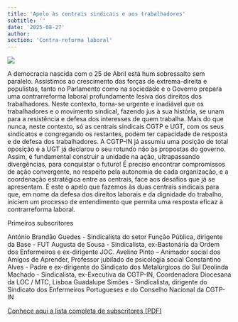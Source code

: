 ```yaml
---
title: 'Apelo às centrais sindicais e aos trabalhadores'
subtitle: ''
date: '2025-08-27'
author: 
section: 'Contra-reforma laboral'
---
```


![](/images/apelo.jpg)

A democracia nascida com o 25 de Abril está hum sobressalto sem paralelo. Assistimos ao crescimento das forças de extrema-direita e populistas, tanto no Parlamento como na sociedade e o Governo prepara uma contrarreforma laboral profundamente lesiva dos direitos dos trabalhadores.
Neste contexto, torna-se urgente e inadiável que os trabalhadores e o movimento sindical, fazendo jus à sua história, se unam para a resistência e defesa dos interesses de quem trabalha.
Mais do que nunca, neste contexto, só as centrais sindicais CGTP e UGT, com os seus sindicatos e congregando os restantes, podem ter capacidade de resposta e de defesa dos trabalhadores.
A CGTP-IN já assumiu uma posição de total oposição e a UGT já declarou o seu rotundo não às propostas do governo. Assim, é fundamental construir a unidade na ação, ultrapassando divergências, para conquistar o futuro! 
É preciso encontrar compromissos de ação convergente, no respeito pela autonomia de cada organização, e a coordenação estratégica entre as centrais, face aos desafios que já se apresentam.
É este o apelo que fazemos às duas centrais sindicais para que,  em nome da defesa dos direitos laborais e da dignidade do trabalho, iniciem um processo de entendimento que permita uma resposta eficaz à contrarreforma laboral. 

Primeiros subscritores

António Brandão Guedes - Sindicalista do setor Função Pública, dirigente da Base - FUT
Augusta de Sousa - Sindicalista, ex-Bastonária da Ordem dos Enfermeiros e ex-dirigente JOC.
Avelino Pinto – Animador social dos Amigos de Aprender, Professor jubilado de psicologia social
Constantino Alves - Padre e ex-dirigente do Sindicato dos Metalúrgicos do Sul
Deolinda Machado - Sindicalista, ex-Executiva da CGTP-IN, Coordenadora Diocesana da LOC / MTC, Lisboa
Guadalupe Simões - Sindicalista, dirigente do Sindicato dos Enfermeiros Portugueses e do Conselho Nacional da CGTP-IN


[Conhece aqui a lista completa de subscritores (PDF)](/pdf/apelo.pdf)
